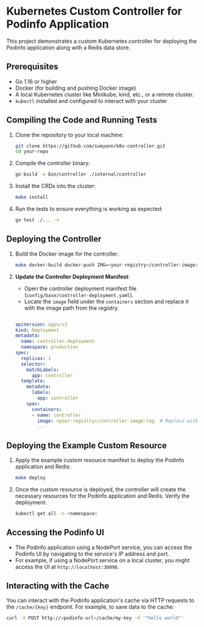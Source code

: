 # Kubernetes Custom Controller for Podinfo Application

This project demonstrates a custom Kubernetes controller for deploying the Podinfo application along with a Redis data store.

## Prerequisites

- Go 1.16 or higher
- Docker (for building and pushing Docker image)
- A local Kubernetes cluster like Minikube, kind, etc., or a remote cluster.
- `kubectl` installed and configured to interact with your cluster

## Compiling the Code and Running Tests

1. Clone the repository to your local machine:
    ```bash
    git clone https://github.com/sumyann/k8s-controller.git
    cd your-repo
    ```

2. Compile the controller binary:
    ```bash
    go build -o bin/controller ./internal/controller
    ```
3. Install the CRDs into the cluster:
    ```bash
    make install
    ```
4. Run the tests to ensure everything is working as expected:
    ```bash
    go test ./... -v
    ```
## Deploying the Controller

1. Build the Docker image for the controller:
    ```bash
    make docker-build docker-push IMG=<your-registry>/controller-image:tag
    ```

2. **Update the Controller Deployment Manifest**:
    - Open the controller deployment manifest file (`config/base/controller-deployment.yaml`).
    - Locate the `image` field under the `containers` section and replace it with the image path from the registry.
    ```yaml
    
    apiVersion: apps/v1
    kind: Deployment
    metadata:
      name: controller-deployment
      namespace: production
    spec:
      replicas: 1
      selector:
        matchLabels:
          app: controller
      template:
        metadata:
          labels:
            app: controller
        spec:
          containers:
          - name: controller
            image: <your-registry>/controller-image:tag  # Replace with your image path
            ...
    ```

## Deploying the Example Custom Resource

1. Apply the example custom resource manifest to deploy the Podinfo application and Redis:
    ```bash
    make deploy
    ```

2. Once the custom resource is deployed, the controller will create the necessary resources for the Podinfo application and Redis. Verify the deployment:

    ```bash
    kubectl get all -n <namespace>
    ```

## Accessing the Podinfo UI

- The Podinfo application using a NodePort service, you can access the Podinfo UI by navigating to the service's IP address and port.
- For example, if using a NodePort service on a local cluster, you might access the UI at `http://localhost:30098`.

## Interacting with the Cache

You can interact with the Podinfo application's cache via HTTP requests to the `/cache/{key}` endpoint. For example, to save data to the cache:

```bash
curl -X POST http://<podinfo-url>/cache/my-key -d '"hello world"'
